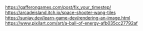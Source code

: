
https://gafferongames.com/post/fix_your_timestep/
https://arcadeisland.itch.io/space-shooter-wang-tiles
https://sunjay.dev/learn-game-dev/rendering-an-image.html
https://www.pixilart.com/art/a-ball-of-energy-afb035cc27792af